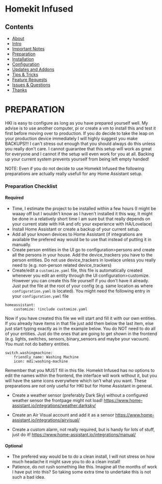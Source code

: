 # Homekit Infused

## Contents
- [About](index.md)
- [Intro](intro.md)
- [Important Notes](notes.md)
- [Preparation](preparation.md)
- [Installation](installation.md)
- [Configuration](configuration.md)
- [Updates and Addons](updates.md)
- [Tips & Tricks](tips.md)
- [Feature Requests](requests.md)
- [Issues & Questions](issues.md)
- [Thanks](thanks.md)

# PREPARATION
HKI is easy to configure as long as you have prepared yourself well. My advise is to use another computer, pi or create a vm to install this and test it first before moving over to production.
If you do decide to take the leap on your production device immediately I will highly suggest you make BACKUPS!!! I can't stress out enough that you should always do this unless you really don't care.
I cannot guarantee that this setup will work as great for everyone and I cannot if the setup will even work for you at all. Backing up your current system prevents yourself from being left empty handed!

NOTE: Even if you do not decide to use Homekit Infused the following preparations are actually really usefull for any Home Assistant setup.

### Preparation Checklist
#### Required
- Time, I estimate the project to be installed within a few hours (I might be waaay off but I wouldn't know as I haven't installed it this way, It might be done in a relatively short time I am sure but that really depends on your current state with HA and ofc your experience with HA/Lovelace)
- Install Home Assistant or create a backup of your current setup.
- Add all your known devices to Home Assistant (if integrations are available the prefered way would be to use that instead of putting it in manually.
- Create person entities in the UI go to configuration>persons and create all the persons in your house. Add the device_trackers you have to the person entities. Do not use device_trackers in lovelace unless you really need to (e.g. non-person related device_trackers)
- Create/edit a `customize.yaml` file, this file is automatically created whenever you edit an entity through the UI configuration>customize. However you can create this file yourself if you don't have it already. Just put the file at the root of your config (e.g. same location as where `configuration.yaml` is located). You might need the following entry in your `configuration.yaml` file
```
homeassistant:
    customize: !include customize.yaml
```
Now if you have created this file we will start and fill it with our own entities.
If you already have items in that file just add them below the last item, else just start typing exactly as in the example below. You do NOT need to do all of your entities. Just do the ones that are going to get shown in the frontend (e.g. lights, switches, sensors, binary_sensors and maybe your vacuum). You must not do battery entities.
```
switch.washingmachine:
    friendly_name: Washing Machine
    icon: mdi:washing-machine
```

Remember that you MUST fill in this file. Homekit Infused has no options to edit the names within the frontend, the interface will work without it, but you will have the same icons everywhere which isn't what you want. These preparations are not only useful for HKI but for Home Assistant in general.
- Create a weather sensor (preferably Dark Sky) without a configured weather sensor the frontpage might not load! https://www.home-assistant.io/integrations/weather.darksky/

- Create an Air Visual account and add it as a sensor https://www.home-assistant.io/integrations/airvisual/
- Create a custom alarm, not really required, but is handy for lots of stuff, just do it! https://www.home-assistant.io/integrations/manual/

#### Optional
- The prefered way would be to do a clean install, I will not stress on how much headache it might save you to do a clean install!
- Patience, do not rush something like this. Imagine all the months of work I have put into this? So taking some extra time to undertake this is not such a bad idea.
